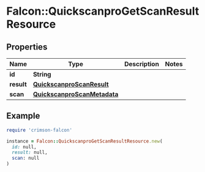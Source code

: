 # Falcon::QuickscanproGetScanResultResource

## Properties

| Name | Type | Description | Notes |
| ---- | ---- | ----------- | ----- |
| **id** | **String** |  |  |
| **result** | [**QuickscanproScanResult**](QuickscanproScanResult.md) |  |  |
| **scan** | [**QuickscanproScanMetadata**](QuickscanproScanMetadata.md) |  |  |

## Example

```ruby
require 'crimson-falcon'

instance = Falcon::QuickscanproGetScanResultResource.new(
  id: null,
  result: null,
  scan: null
)
```

